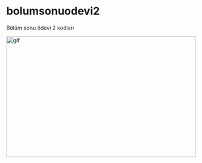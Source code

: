 # bolumsonuodevi2
Bölüm sonu ödevi 2 kodları 

<p><img align="left" alt="gif" src="https://github.com/mstfakrsu/bolumsonuodevi2/blob/main/Tarif%20-%20Google%20Chrome%202023-02-27%2018-55-01.gif" width="500" height="320" /></p>
